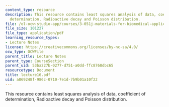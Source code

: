 ```yaml
---
content_type: resource
description: This resource contains least squares analysis of data, coefficient of
  determination, Radioactive decay and Poisson distribution.
file: /ol-ocw-studio-app/courses/3-051j-materials-for-biomedical-applications-spring-2006/a869248f986c07107e1d7b9b01a10f22_lecture16.pdf
file_size: 101227
file_type: application/pdf
learning_resource_types:
- Lecture Notes
license: https://creativecommons.org/licenses/by-nc-sa/4.0/
ocw_type: OCWFile
parent_title: Lecture Notes
parent_type: CourseSection
parent_uid: 53ba227b-0277-d751-a0dd-ffc8768dbc65
resourcetype: Document
title: lecture16.pdf
uid: a869248f-986c-0710-7e1d-7b9b01a10f22
---
```

This resource contains least squares analysis of data, coefficient of determination, Radioactive decay and Poisson distribution.